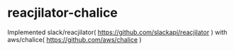 # reacjilator-chalice
Implemented slack/reacjilator( https://github.com/slackapi/reacjilator ) with aws/chalice( https://github.com/aws/chalice )
